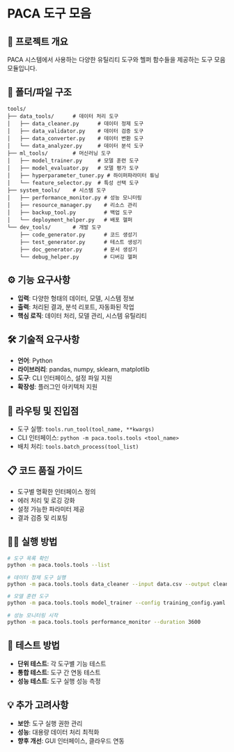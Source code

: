 # PACA 도구 모음

## 🎯 프로젝트 개요
PACA 시스템에서 사용하는 다양한 유틸리티 도구와 헬퍼 함수들을 제공하는 도구 모음 모듈입니다.

## 📁 폴더/파일 구조
```
tools/
├── data_tools/      # 데이터 처리 도구
│   ├── data_cleaner.py      # 데이터 정제 도구
│   ├── data_validator.py    # 데이터 검증 도구
│   ├── data_converter.py    # 데이터 변환 도구
│   └── data_analyzer.py     # 데이터 분석 도구
├── ml_tools/        # 머신러닝 도구
│   ├── model_trainer.py     # 모델 훈련 도구
│   ├── model_evaluator.py   # 모델 평가 도구
│   ├── hyperparameter_tuner.py # 하이퍼파라미터 튜닝
│   └── feature_selector.py  # 특성 선택 도구
├── system_tools/    # 시스템 도구
│   ├── performance_monitor.py # 성능 모니터링
│   ├── resource_manager.py    # 리소스 관리
│   ├── backup_tool.py         # 백업 도구
│   └── deployment_helper.py   # 배포 헬퍼
└── dev_tools/       # 개발 도구
    ├── code_generator.py      # 코드 생성기
    ├── test_generator.py      # 테스트 생성기
    ├── doc_generator.py       # 문서 생성기
    └── debug_helper.py        # 디버깅 헬퍼
```

## ⚙️ 기능 요구사항
- **입력**: 다양한 형태의 데이터, 모델, 시스템 정보
- **출력**: 처리된 결과, 분석 리포트, 자동화된 작업
- **핵심 로직**: 데이터 처리, 모델 관리, 시스템 유틸리티

## 🛠️ 기술적 요구사항
- **언어**: Python
- **라이브러리**: pandas, numpy, sklearn, matplotlib
- **도구**: CLI 인터페이스, 설정 파일 지원
- **확장성**: 플러그인 아키텍처 지원

## 🚀 라우팅 및 진입점
- 도구 실행: `tools.run_tool(tool_name, **kwargs)`
- CLI 인터페이스: `python -m paca.tools.tools <tool_name>`
- 배치 처리: `tools.batch_process(tool_list)`

## 📋 코드 품질 가이드
- 도구별 명확한 인터페이스 정의
- 에러 처리 및 로깅 강화
- 설정 가능한 파라미터 제공
- 결과 검증 및 리포팅

## 🏃‍♂️ 실행 방법
```bash
# 도구 목록 확인
python -m paca.tools.tools --list

# 데이터 정제 도구 실행
python -m paca.tools.tools data_cleaner --input data.csv --output clean_data.csv

# 모델 훈련 도구
python -m paca.tools.tools model_trainer --config training_config.yaml

# 성능 모니터링 시작
python -m paca.tools.tools performance_monitor --duration 3600
```

## 🧪 테스트 방법
- **단위 테스트**: 각 도구별 기능 테스트
- **통합 테스트**: 도구 간 연동 테스트
- **성능 테스트**: 도구 실행 성능 측정

## 💡 추가 고려사항
- **보안**: 도구 실행 권한 관리
- **성능**: 대용량 데이터 처리 최적화
- **향후 개선**: GUI 인터페이스, 클라우드 연동